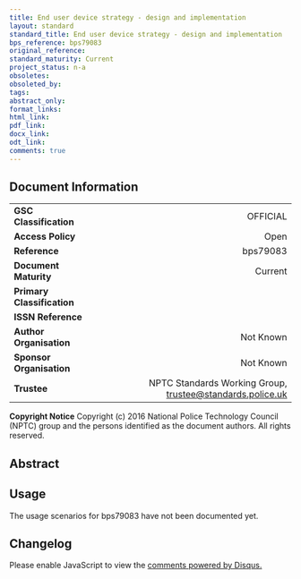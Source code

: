 ```yaml
---
title: End user device strategy - design and implementation
layout: standard
standard_title: End user device strategy - design and implementation
bps_reference: bps79083
original_reference: 
standard_maturity: Current
project_status: n-a
obsoletes: 
obsoleted_by: 
tags: 
abstract_only:
format_links:
html_link: 
pdf_link: 
docx_link: 
odt_link: 
comments: true
---
```


## Document Information

|||
| :------- | ------: |
| **GSC Classification**     | OFFICIAL |
| **Access Policy**          | Open |
| **Reference**              | bps79083  |
| **Document Maturity**      | Current |
| **Primary Classification** |  |
| **ISSN Reference**         |  |
| **Author Organisation**    |Not Known|
| **Sponsor Organisation**   |Not Known|
| **Trustee**                | NPTC Standards Working Group, <a href="mailto:trustee@standards.police.uk?subject=bps79083 End user device strategy - design and implementation">trustee@standards.police.uk |

**Copyright Notice**
Copyright (c) 2016 National Police Technology Council (NPTC) group and the persons identified as the document authors. All rights reserved.

## Abstract

        
## Usage
The usage scenarios for bps79083 have not been documented yet.

## Changelog

<div id="disqus_thread"></div>
<script>

/**
*  RECOMMENDED CONFIGURATION VARIABLES: EDIT AND UNCOMMENT THE SECTION BELOW TO INSERT DYNAMIC VALUES FROM YOUR PLATFORM OR CMS.
*  LEARN WHY DEFINING THESE VARIABLES IS IMPORTANT: https://disqus.com/admin/universalcode/#configuration-variables*/
/*
var disqus_config = function () {
this.page.url = PAGE_URL;  // Replace PAGE_URL with your page's canonical URL variable
this.page.identifier = PAGE_IDENTIFIER; // Replace PAGE_IDENTIFIER with your page's unique identifier variable
};
*/
(function() { // DON'T EDIT BELOW THIS LINE
var d = document, s = d.createElement('script');
s.src = 'https://nptcstandards.disqus.com/embed.js';
s.setAttribute('data-timestamp', +new Date());
(d.head || d.body).appendChild(s);
})();
</script>
<noscript>Please enable JavaScript to view the <a href="https://disqus.com/?ref_noscript">comments powered by Disqus.</a></noscript>

